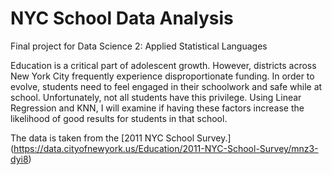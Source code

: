 # NYC School Data Analysis
Final project for Data Science 2: Applied Statistical Languages

Education is a critical part of adolescent growth. However, districts across New York City frequently experience disproportionate funding. In order to evolve, students need to feel engaged in their schoolwork and safe while at school. Unfortunately, not all students have this privilege. Using Linear Regression and KNN, I will examine if having these factors increase the likelihood of good results for students in that school. 

The data is taken from the [2011 NYC School Survey.] (https://data.cityofnewyork.us/Education/2011-NYC-School-Survey/mnz3-dyi8)
 

